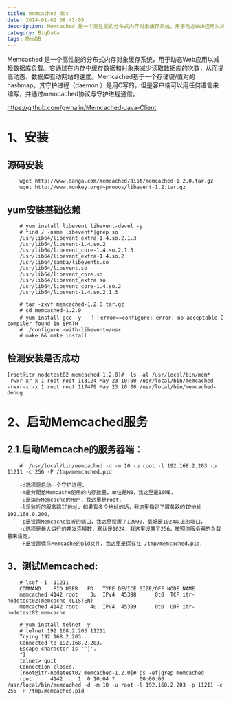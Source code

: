 ```yaml
---
title: memcached_doc
date: 2014-01-02 08:43:05
description: Memcached 是一个高性能的分布式内存对象缓存系统，用于动态Web应用以减轻数据库负载。
category: BigData
tags: MemDB
---
```


Memcached 是一个高性能的分布式内存对象缓存系统，用于动态Web应用以减轻数据库负载。它通过在内存中缓存数据和对象来减少读取数据库的次数，从而提高动态、数据库驱动网站的速度。Memcached基于一个存储键/值对的hashmap。其守护进程（daemon ）是用C写的，但是客户端可以用任何语言来编写，并通过memcached协议与守护进程通信。

https://github.com/gwhalin/Memcached-Java-Client

# 1、安装

## 源码安装
```
    wget http://www.danga.com/memcached/dist/memcached-1.2.0.tar.gz
    wget http://www.monkey.org/~provos/libevent-1.2.tar.gz
```

## yum安装基础依赖
```
    # yum install libevent libevent-devel -y
    # find / -name libevent*|grep so
    /usr/lib64/libevent_extra-1.4.so.2.1.3
    /usr/lib64/libevent-1.4.so.2
    /usr/lib64/libevent_core-1.4.so.2.1.3
    /usr/lib64/libevent_extra-1.4.so.2
    /usr/lib64/samba/libevents.so
    /usr/lib64/libevent.so
    /usr/lib64/libevent_core.so
    /usr/lib64/libevent_extra.so
    /usr/lib64/libevent_core-1.4.so.2
    /usr/lib64/libevent-1.4.so.2.1.3
    
    # tar -zxvf memcached-1.2.0.tar.gz 
    # cd memcached-1.2.0
    # yum install gcc -y   ！！error==configure: error: no acceptable C compiler found in $PATH
    # ./configure -with-libevent=/usr
    # make && make install  
```

## 检测安装是否成功
```
[root@itr-nodetest02 memcached-1.2.0]#  ls -al /usr/local/bin/mem*
-rwxr-xr-x 1 root root 113124 May 23 10:00 /usr/local/bin/memcached
-rwxr-xr-x 1 root root 117479 May 23 10:00 /usr/local/bin/memcached-debug
```

# 2、启动Memcached服务
## 2.1.启动Memcache的服务器端：
```	
    #  /usr/local/bin/memcached -d -m 10 -u root -l 192.168.2.203 -p 11211 -c 256 -P /tmp/memcached.pid

	-d选项是启动一个守护进程，
	-m是分配给Memcache使用的内存数量，单位是MB，我这里是10MB，
	-u是运行Memcache的用户，我这里是root，
	-l是监听的服务器IP地址，如果有多个地址的话，我这里指定了服务器的IP地址192.168.0.200，
	-p是设置Memcache监听的端口，我这里设置了12000，最好是1024以上的端口，
	-c选项是最大运行的并发连接数，默认是1024，我这里设置了256，按照你服务器的负载量来设定，
	-P是设置保存Memcache的pid文件，我这里是保存在 /tmp/memcached.pid，
```

## 3、测试Memcached:
```	
    # lsof -i :11211
	COMMAND    PID USER   FD   TYPE DEVICE SIZE/OFF NODE NAME
	memcached 4142 root    3u  IPv4  45398      0t0  TCP itr-nodetest02:memcache (LISTEN)
	memcached 4142 root    4u  IPv4  45399      0t0  UDP itr-nodetest02:memcache 

	# yum install telnet -y
	# telnet 192.168.2.203 11211
	Trying 192.168.2.203...
	Connected to 192.168.2.203.
	Escape character is '^]'.
	^]
	telnet> quit
	Connection closed.
	[root@itr-nodetest02 memcached-1.2.0]# ps -ef|grep memcached
	root      4142     1  0 10:04 ?        00:00:00 /usr/local/bin/memcached -d -m 10 -u root -l 192.168.2.203 -p 11211 -c 256 -P /tmp/memcached.pid
```


